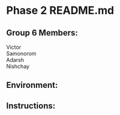 # Phase 2 README.md

## Group 6 Members:
Victor  
Samonorom  
Adarsh  
Nishchay  


## Environment:  



## Instructions:  
